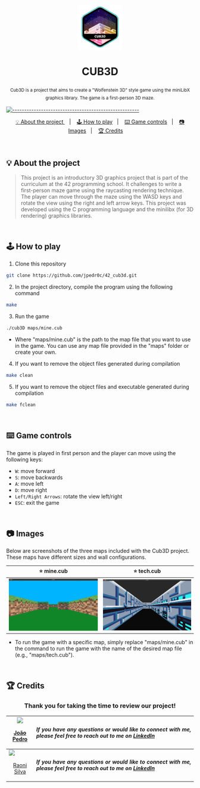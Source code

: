 <p align="center">
<a href="https://github.com/jpedr0c/42_cub3d">
<img src="./image/cub3d.png" height="120" width="120">
</a>
</p>
<h1 align=center>
  <strong> CUB3D </strong>
</h1>

<p align="center">
  <sub> Cub3D is a project that aims to create a "Wolfenstein 3D" style game using the miniLibX graphics library. The game is a first-person 3D maze.
  <sub>
</p>


[![-----------------------------------------------------](https://raw.githubusercontent.com/andreasbm/readme/master/assets/lines/colored.png)](#table-of-contents)

<p align="center">
  <a href="#About"> 💡 About the project </a>&nbsp;&nbsp;&nbsp;|&nbsp;&nbsp;&nbsp;
  <a href="#HowPlay"> 🕹️ How to play</a>&nbsp;&nbsp;&nbsp;|&nbsp;&nbsp;&nbsp;
  <a href="#Controls"> ⌨️ Game controls</a>&nbsp;&nbsp;&nbsp;|&nbsp;&nbsp;&nbsp;
  <a href="#Images"> 📷 Images</a>&nbsp;&nbsp;&nbsp;|&nbsp;&nbsp;&nbsp;
  <a href="#Credits"> 🏆 Credits</a>&nbsp;&nbsp;&nbsp;&nbsp;&nbsp;&nbsp;
</p>

<br/>

<a id="About"></a>
## 💡 About the project
> This project is an introductory 3D graphics project that is part of the curriculum at the 42 programming school. It challenges to write a first-person maze game using the raycasting rendering technique. The player can move through the maze using the WASD keys and rotate the view using the right and left arrow keys. This project was developed using the C programming language and the minilibx (for 3D rendering) graphics libraries.

<br/>

<a id="HowPlay"></a>
## 🕹️ How to play

1. Clone this repository
```sh
git clone https://github.com/jpedr0c/42_cub3d.git
```
2. In the project directory, compile the program using the following command
```sh
make
```
3. Run the game
```sh
./cub3D maps/mine.cub
```
- Where "maps/mine.cub" is the path to the map file that you want to use in the game. You can use any map file provided in the "maps" folder or create your own.
4. If you want to remove the object files generated during compilation
```sh
make clean
```
5. If you want to remove the object files and executable generated during compilation
```sh
make fclean
```

<br/>

<a id="Controls"></a>
## ⌨️ Game controls  
The game is played in first person and the player can move using the following keys:

- `W`: move forward  
- `S`: move backwards  
- `A`: move left  
- `D`: move right  
- `Left/Right Arrows`: rotate the view left/right  
- `ESC`: exit the game 

<br/>

 <a id="Images"></a>
## 📷 Images
Below are screenshots of the three maps included with the Cub3D project. These maps have different sizes and wall configurations.

 ⭐ mine.cub | ⭐ tech.cub |
|---|---|
![Map mine](image/img.png) | ![Map tech](image/tech.png)
 
- To run the game with a specific map, simply replace "maps/mine.cub" in the command to run the game with the name of the desired map file (e.g., "maps/tech.cub").

 <br/>
 
 <a id="Credits"></a>
## 🏆 Credits
<h3 align="center">Thank you for taking the time to review our project!</h3>

<div align="center">

| [<img src="https://avatars.githubusercontent.com/u/78514252?v=4" width="120"><br><p align="center"> João Pedro </p>](https://github.com/jpedr0c) | <p align="justify">***If you have any questions or would like to connect with me, please feel free to reach out to me on [LinkedIn](https://www.linkedin.com/in/jpedroc)***</p> |
|---|---|
| [<img src="https://avatars.githubusercontent.com/u/57332018?v=4" width="120"><br><p align="center"> Raoni Silva </p>](https://github.com/raonieqr) | <p align="justify">***If you have any questions or would like to connect with me, please feel free to reach out to me on [LinkedIn](https://www.linkedin.com/in/raonieqr/)***</p> |

</div>

